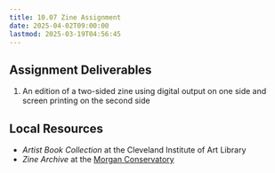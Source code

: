 ```yaml
---
title: 10.07 Zine Assignment
date: 2025-04-02T09:00:00
lastmod: 2025-03-19T04:56:45
---
```


## Assignment Deliverables

1. An edition of a two-sided zine using digital output on one side and screen printing on the second side

## Local Resources

- _Artist Book Collection_ at the Cleveland Institute of Art Library
- _Zine Archive_ at the [Morgan Conservatory](https://www.morganconservatory.org/)
